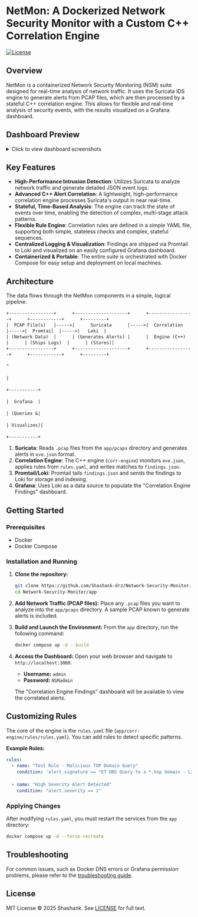 # NetMon: A Dockerized Network Security Monitor with a Custom C++ Correlation Engine
[![License](https://img.shields.io/github/license/Shashank-drz/Network-Security-Monitor)](LICENSE)


## Overview

NetMon is a containerized Network Security Monitoring (NSM) suite designed for real-time analysis of network traffic. It uses the Suricata IDS engine to generate alerts from PCAP files, which are then processed by a stateful C++ correlation engine. This allows for flexible and real-time analysis of security events, with the results visualized on a Grafana dashboard.

## Dashboard Preview
<details>
  <summary>Click to view dashboard screenshots</summary>
  <p align="center">
    <em>Main Dashboard Overview</em><br>
    <img src="screenshots/S1.png" alt="Main Dashboard">
    <br><br>
    <em>Example Alert Drill-Down</em><br>
    <img src="screenshots/S3.png" alt="Detailed Alert View">
  </p>
</details>

## Key Features

- **High-Performance Intrusion Detection**: Utilizes Suricata to analyze network traffic and generate detailed JSON event logs.
- **Advanced C++ Alert Correlation**: A lightweight, high-performance correlation engine processes Suricata's output in near real-time.
- **Stateful, Time-Based Analysis**: The engine can track the state of events over time, enabling the detection of complex, multi-stage attack patterns.
- **Flexible Rule Engine**: Correlation rules are defined in a simple YAML file, supporting both simple, stateless checks and complex, stateful sequences.
- **Centralized Logging & Visualization**: Findings are shipped via Promtail to Loki and visualized on an easily configured Grafana dashboard.
- **Containerized & Portable**: The entire suite is orchestrated with Docker Compose for easy setup and deployment on local machines.

## Architecture

The data flows through the NetMon components in a simple, logical pipeline:

```
+-----------------+      +--------------------+      +-----------------+      +------------+      +---------+
|  PCAP File(s)   |----->|      Suricata      |----->|  Correlation    |----->|  Promtail  |----->|   Loki  |
| (Network Data)  |      | (Generates Alerts) |      |  Engine (C++)   |      | (Ships Logs)  |      | (Stores)|
+-----------------+      +--------------------+      +-----------------+      +------------+      +---------+
                                                                                                     ^
                                                                                                     |
                                                                                               +-----------+
                                                                                               |  Grafana  |
                                                                                               | (Queries &|
                                                                                               | Visualizes)|
                                                                                               +-----------+
```

1.  **Suricata**: Reads `.pcap` files from the `app/pcaps` directory and generates alerts in `eve.json` format.
2.  **Correlation Engine**: The C++ engine (`corr-engine`) monitors `eve.json`, applies rules from `rules.yaml`, and writes matches to `findings.json`.
3.  **Promtail/Loki**: Promtail tails `findings.json` and sends the findings to Loki for storage and indexing.
4.  **Grafana**: Uses Loki as a data source to populate the "Correlation Engine Findings" dashboard.

## Getting Started

### Prerequisites

- Docker
- Docker Compose

### Installation and Running

1.  **Clone the repository:**
    ```bash
    git clone https://github.com/Shashank-drz/Network-Security-Monitor.git
    cd Network-Security-Monitor/app
    ```

2.  **Add Network Traffic (PCAP files):**
    Place any `.pcap` files you want to analyze into the `app/pcaps` directory. A sample PCAP known to generate alerts is included.

3.  **Build and Launch the Environment:**
    From the `app` directory, run the following command:
    ```bash
    docker compose up -d --build
    ```

4.  **Access the Dashboard:**
    Open your web browser and navigate to `http://localhost:3000`.
    - **Username:** `admin`
    - **Password:** `NSMadmin`

    The "Correlation Engine Findings" dashboard will be available to view the correlated alerts.

## Customizing Rules

The core of the engine is the `rules.yaml` file (`app/corr-engine/rules/rules.yaml`). You can add rules to detect specific patterns.

**Example Rules:**
```yaml
rules:
  - name: "Test Rule - Malicious TOP Domain Query"
    condition: 'alert.signature == "ET DNS Query to a *.top domain - Likely Hostile"'

  - name: "High Severity Alert Detected"
    condition: "alert.severity == 1"
```

### Applying Changes

After modifying `rules.yaml`, you must restart the services from the `app` directory:
```bash
docker compose up -d --force-recreate
```

## Troubleshooting

For common issues, such as Docker DNS errors or Grafana permission problems, please refer to the [troubleshooting guide](./docs/troubleshooting.md).

## License

MIT License © 2025 Shashank. See [LICENSE](LICENSE) for full text.
